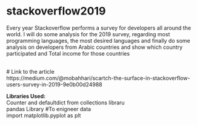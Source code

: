 
# stackoverflow2019
Every year Stackoverflow performs a survey for developers all around the world.  I will do some analysis for the 2019 survey, regarding most programming languages, the most desired languages and finally do some analysis on developers from Arabic countries and show which country participated and Total income for those countries

</br>
# Link to the article </br>
https://medium.com/@mobahhari/scartch-the-surface-in-stackoverflow-users-survey-in-2019-9e0b00d24988


<b>Libraries Used:</b></br>
Counter and defaultdict from collections libraru</br>
pandas Library #To enigneer data</br>
import matplotlib.pyplot as plt</br>

